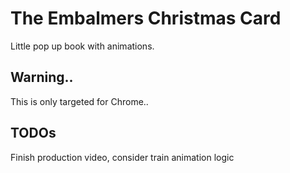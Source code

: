 # The Embalmers Christmas Card
Little pop up book with animations. 

## Warning..
This is only targeted for Chrome..

## TODOs
Finish production video, consider train animation logic